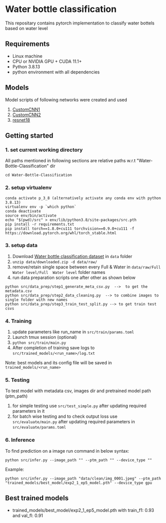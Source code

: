# Water bottle classification
This repositary contains pytorch implementation to classify water bottels based on water level


## Requirements
- Linux machine
- CPU or NVIDIA GPU + CUDA 11.1+
- Python 3.8.13
- python environment with all dependencies


## Models
Model scripts of following networks were created and used
1. [CustomCNN1](https://www.kaggle.com/code/basu369victor/pytorch-tutorial-the-classification/notebook#The-Neural-Network)
2. [CustomCNN2](https://www.kaggle.com/code/ashmalvayani/96-67-accuracy-with-cnn-s)
3. [resnet18](https://pytorch.org/vision/0.8/models.html)

## Getting started

### 1. set current working directory
All paths mentioned in following sections are relative paths w.r.t "Water-Bottle-Classification" dir

```cd Water-Bottle-Classification```


### 2. setup virtualenv
```
conda activate p_3_8 (alternatively activate any conda env with python 3.8.13)
virtualenv env -p `which python`
conda deactivate
source env/bin/activate
echo "$(pwd)/src" > env/lib/python3.8/site-packages/src.pth
pip install -r requirements.txt
pip install torch==1.8.0+cu111 torchvision==0.9.0+cu111 -f https://download.pytorch.org/whl/torch_stable.html
```

### 3. setup data
1. Download [Water bottle classification dataset](https://www.kaggle.com/datasets/chethuhn/water-bottle-dataset) in `data` folder
2. ```unzip data/downloaded.zip -d data/raw/```
3. remove/retain single space between every Full & Water in `data/raw/Full  Water level/Full  Water level` folder names
4. run data preparation scripts one after other as shown below
```
python src/data_prep/step1_generate_meta_csv.py  -->  to get the metadata.csv
python src/data_prep/step2_data_cleaning.py  --> to combine images to single folder with new names
python src/data_prep/step3_train_test_split.py --> to get train test csvs
```

### 4. Training
1. update parameters like run_name in `src/train/params.toml`
2. Launch tmux session (optional)
3. `python src/train/main.py`
4. After completion of training save logs to `src/trained_models/<run_name>/log.txt` 

Note: best models and its config file will be saved in `trained_models/<run_name>`

### 5. Testing
To test model with metadata csv, images dir and pretrained model path (ptm_path)
1. for simple testing use `src/test_simple.py` after updating required parameters in it
2. for batch wise testing and to check output loss use `src/evaluate/main.py` after updating required parameters in `src/evaluate/params.toml`

### 6. Inference
To find prediction on a image run command in below syntax:
``` 
python src/infer.py --image_path "" --ptm_path "" --device_type "" 
```
Example:
```
python src/infer.py --image_path "data/clean/img_0001.jpeg" --ptm_path "trained_models/best_model/exp2_1_ep5_model.pth" --device_type gpu
```

## Best trained models
- trained_models/best_model/exp2_1_ep5_model.pth with train_f1: 0.93 and val_fl: 0.91
